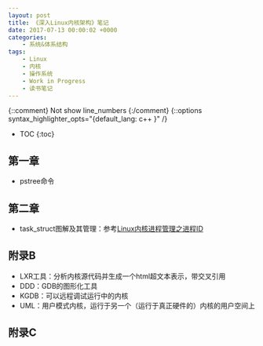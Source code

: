 ```yaml
---
layout: post
title: 《深入Linux内核架构》笔记
date: 2017-07-13 00:00:02 +0000
categories:
    - 系统&体系结构
tags:
    - Linux
    - 内核
    - 操作系统
    - Work in Progress
    - 读书笔记
---
```


{::comment} Not show line_numbers {:/comment}
{::options syntax_highlighter_opts="{default_lang: c++ \}" /}

* TOC
{:toc}

## 第一章

- pstree命令

## 第二章

- task_struct图解及其管理：参考[Linux内核进程管理之进程ID](http://www.cnblogs.com/hazir/p/linux_kernel_pid.html)

## 附录B

- LXR工具：分析内核源代码并生成一个html超文本表示，带交叉引用
- DDD：GDB的图形化工具
- KGDB：可以远程调试运行中的内核
- UML：用户模式内核，运行于另一个（运行于真正硬件的）内核的用户空间上

## 附录C
